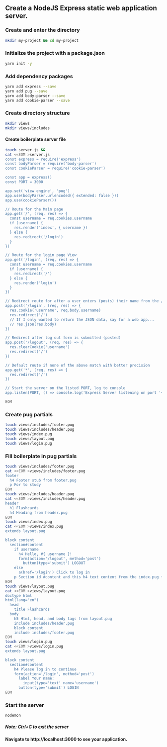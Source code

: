 ## Create a NodeJS Express static web application server.

### Create and enter the directory
```sh
mkdir my-project && cd my-project
```

### Initialize the project with a package.json
```sh
yarn init -y
```

### Add dependency packages
```sh
yarn add express --save
yarn add pug --save
yarn add body-parser --save
yarn add cookie-parser --save
```

### Create directory structure
```sh
mkdir views
mkdir views/includes
```

#### Create boilerplate server file
```sh
touch server.js &&
cat <<EOM >server.js
const express = require('express')
const bodyParser = require('body-parser')
const cookieParser = require('cookie-parser')

const app = express()
const PORT = 3000

app.set('view engine', 'pug')
app.use(bodyParser.urlencoded({ extended: false }))
app.use(cookieParser())

// Route for the Main page
app.get('/', (req, res) => {
  const username = req.cookies.username
  if (username) {
    res.render('index', { username })    
  } else {
    res.redirect('/login')
  }
})

// Route for the login page View
app.get('/login', (req, res) => {
  const username = req.cookies.username
  if (username) {
    res.redirect('/')
  } else {
    res.render('login')    
  }
})

// Redirect route for after a user enters (posts) their name from the /login route 
app.post('/login', (req, res) => {
  res.cookie('username', req.body.username)  
  res.redirect('/')
  // If I only wanted to return the JSON data, say for a web app...
  // res.json(res.body)
})

// Redirect after log out form is submitted (posted)
app.post('/logout', (req, res) => {
  res.clearCookie('username')
  res.redirect('/')
})

// Default route if none of the above match with better precision
app.get('*', (req, res) => {
  res.redirect('/')
})

// Start the server on the listed PORT, log to console
app.listen(PORT, () => console.log('Express Server listening on port '+PORT))

EOM
```

### Create pug partials
```sh
touch views/includes/footer.pug
touch views/includes/header.pug
touch views/index.pug
touch views/layout.pug
touch views/login.pug
```

### Fill boilerplate in pug partials
```sh
touch views/includes/footer.pug
cat <<EOM >views/includes/footer.pug
footer
  h4 Footer stub from footer.pug
  p For to study
EOM
touch views/includes/header.pug
cat <<EOM >views/includes/header.pug
header
  h1 Flashcards 
  h4 Heading from header.pug
EOM
touch views/index.pug
cat <<EOM >views/index.pug
extends layout.pug

block content
  section#content
    if username
      h4 Hello, #{ username }!
      form(action='/logout', method='post')
        button(type='submit') LOGOUT
    else 
      a(href='/login') Click to log in
    p Section id #content and this h4 text content from the index.pug file. 
EOM
touch views/layout.pug
cat <<EOM >views/layout.pug
doctype html
html(lang="en")
  head
    title Flashcards
  body
    h5 Html, head, and body tags from layout.pug
    include includes/header.pug
    block content
    include includes/footer.pug
EOM
touch views/login.pug
cat <<EOM >views/login.pug
extends layout.pug

block content
  section#content
    h4 Please log in to continue
    form(action='/login', method='post')
      label Your name: 
        input(type='text' name='username')
      button(type='submit') LOGIN
EOM
```

### Start the server
```sh
nodemon
```

##### Note: Ctrl+C to exit the server

#### Navigate to http://localhost:3000 to see your application.